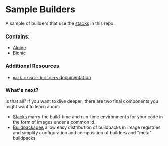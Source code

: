 # Sample Builders

A sample of builders that use the [stacks](../stacks/) in this repo.

### Contains:
- [Alpine](alpine/README.MD)
- [Bionic](bionic/README.MD)

### Additional Resources

* [`pack create-builders` documentation](https://buildpacks.io/docs/using-pack/working-with-builders/)

### What's next?

Is that all? If you want to dive deeper, there are two final components you might want to learn about:
- [Stacks](../stacks) marry the build-time and run-time environments for your code in the form of images under a common id.
- [Buildpackages](../packages) allow easy distribution of buildpacks in image registries and simplify configuration and composition of builders and "meta" buildpacks.
